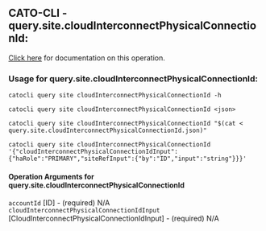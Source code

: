 
## CATO-CLI - query.site.cloudInterconnectPhysicalConnectionId:
[Click here](https://api.catonetworks.com/documentation/#query-query.site.cloudInterconnectPhysicalConnectionId) for documentation on this operation.

### Usage for query.site.cloudInterconnectPhysicalConnectionId:

`catocli query site cloudInterconnectPhysicalConnectionId -h`

`catocli query site cloudInterconnectPhysicalConnectionId <json>`

`catocli query site cloudInterconnectPhysicalConnectionId "$(cat < query.site.cloudInterconnectPhysicalConnectionId.json)"`

`catocli query site cloudInterconnectPhysicalConnectionId '{"cloudInterconnectPhysicalConnectionIdInput":{"haRole":"PRIMARY","siteRefInput":{"by":"ID","input":"string"}}}'`


#### Operation Arguments for query.site.cloudInterconnectPhysicalConnectionId ####

`accountId` [ID] - (required) N/A    
`cloudInterconnectPhysicalConnectionIdInput` [CloudInterconnectPhysicalConnectionIdInput] - (required) N/A    
